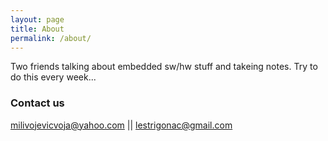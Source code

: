 ```yaml
---
layout: page
title: About
permalink: /about/
---
```


Two friends talking about embedded sw/hw stuff and takeing notes. Try to do this every week...


### Contact us

[milivojevicvoja@yahoo.com](mailto:milivojevicvoja@yahoo.com) || [lestrigonac@gmail.com](mailto:lestrigonac@gmail.com) 
